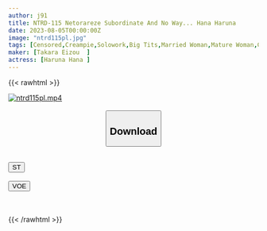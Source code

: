 ```yaml
---
author: j91
title: NTRD-115 Netorareze Subordinate And No Way... Hana Haruna
date: 2023-08-05T00:00:00Z
image: "ntrd115pl.jpg"
tags: [Censored,Creampie,Solowork,Big Tits,Married Woman,Mature Woman,Cuckold	 ]
maker: [Takara Eizou  ]
actress: [Haruna Hana ]
---
```



{{< rawhtml >}}

<div class="video" data-videoid="pjYM7y9Y7GIr4bg">
    <a href="javascript:;">
        <img src="https://my.j91.asia/posts/ntrd115pl/ntrd115pl.jpg" width="WIDTH" height="HEIGHT" alt="ntrd115pl.mp4" loading="lazy">
    </a>
</div>

<script type="text/javascript" src="https://j91.asia/asset/on-demand-st.js"></script>

<br>
  <link rel="stylesheet" href="https://j91.asia/asset/bs5.css">
  
  <center>
  <button class="btn btn-primary" type="button" data-bs-toggle="collapse" data-bs-target=".multi-collapse" aria-expanded="false" aria-controls="multiCollapseExample1 multiCollapseExample2"><h2>Download</h2></button></center>
</p>
<div class="row">
  <div class="col">
    <div class="collapse multi-collapse" id="multiCollapseExample1">
      <div class="card card-body">
	      	      <br>
<div class="buttons">  
<a href="https://streamtape.to/v/pjYM7y9Y7GIr4bg"><button class="btn-hover color-3"><i class="fa fa-download"></i> ST</button></a></div>
    </div>
  </div>
</div>
  <div class="col">
    <div class="collapse multi-collapse" id="multiCollapseExample2">
      <div class="card card-body">
	      <br>
<div class="buttons">
    <a href="https://voe.sx/akjlif8iztpi"><button class="btn-hover color-9"><i class="fa fa-download"></i> VOE</button></a></div>
<br><br>
      </div>
    </div>
  </div>
</div>

{{< /rawhtml >}}